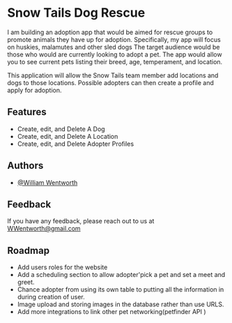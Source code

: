 
# Snow Tails Dog Rescue

I am building an adoption app that would be aimed for rescue groups to promote animals they have up for adoption. Specifically, my app will focus on huskies,  malamutes and other sled dogs The target audience would be those who would are currently looking to adopt a pet. The app would allow you to see current pets listing their breed, age, temperament, and location.  

This application will allow the Snow Tails team member add locations and dogs to those locations. Possible adopters can then create a profile and apply for adoption. 
## Features

- Create, edit, and Delete A Dog
- Create, edit, and Delete A Location
- Create, edit, and Delete Adopter Profiles


## Authors

- [@William Wentworth](https://www.github.com/WWentworth)


## Feedback

If you have any feedback, please reach out to us at WWentworth@gmail.com


## Roadmap

- Add users roles for the website
- Add a scheduling section to allow adopter'pick a pet and set a meet and greet.
- Chance adopter from using its own table to putting all the information in during creation of user.
- Image upload and storing images in the database rather than use URLS.
- Add more integrations to link other pet networking(petfinder API )

